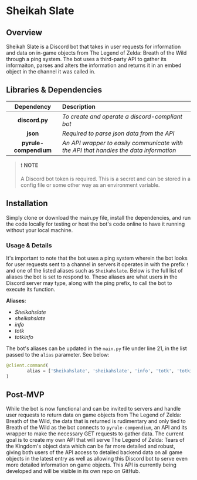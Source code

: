 # Sheikah Slate


## Overview
Sheikah Slate is a Discord bot that takes in user requests for information and data on in-game objects from The Legend of Zelda: Breath of the Wild through a ping system. The bot uses a third-party API to gather its informaiton, parses and alters the information and returns it in an embed object in the channel it was called in.

## Libraries & Dependencies

| Dependency                |                Description                                                                 | 
| :-------------:           |                :-------------                                                              |
|   **discord.py**          | *To create and operate a discord-compliant bot*                                            |
|   **json**                | *Required to parse json data from the API*                                                 |
|   **pyrule-compendium**   | *An API wrapper to easily communicate with the API that handles the data information*      |

> ❗️ **NOTE**
>
> A Discord bot token is required. This is a secret and can be stored in a config file or some other way as an environment variable.

## Installation
Simply clone or download the main.py file, install the dependencies, and run the code locally for testing or host the bot's code online to have it running without your local machine.

### Usage & Details
It's important to note that the bot uses a ping system wherein the bot looks for user requests sent to a channel in servers it operates in with the prefix `!` and one of the listed aliases such as `Sheikahslate`. Below is the full list of aliases the bot is set to respond to. These aliases are what users in the Discord server may type, along with the ping prefix, to call the bot to execute its function.

**Aliases**:
+ *Sheikahslate*
+ *sheikahslate* 
+ *info*
+ *totk*
+ *totkinfo*

The bot's aliases can be updated in the `main.py` file under line 21, in the list passed to the `alias` parameter. See below:

```python
@client.command(
        alias = ['Sheikahslate', 'sheikahslate', 'info', 'totk', 'totkinfo']
)
```

## Post-MVP
While the bot is now functional and can be invited to servers and handle user requests to return data on game objects from The Legend of Zelda: Breath of the Wild, the data that is returned is rudimentary and only tied to Breath of the Wild as the bot connects to `pyrule-compendium`, an API and its wrapper to make the necessary GET requests to gather data. The current goal is to create my own API that will serve The Legend of Zelda: Tears of the Kingdom's object data which can be far more detailed and robust, giving both users of the API access to detailed backend data on all game objects in the latest entry as well as allowing this Discord bot to serve even more detailed information on game objects.
This API is currently being developed and will be visible in its own repo on GitHub.

